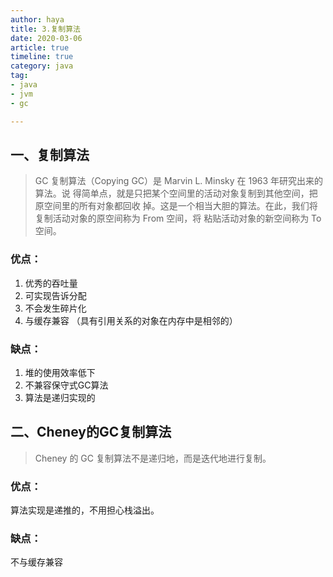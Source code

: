 ```yaml
---
author: haya
title: 3.复制算法
date: 2020-03-06
article: true
timeline: true
category: java
tag:
- java
- jvm
- gc

---
```

## 一、复制算法
>GC 复制算法（Copying GC）是 Marvin L. Minsky 在 1963 年研究出来的算法。说
得简单点，就是只把某个空间里的活动对象复制到其他空间，把原空间里的所有对象都回收
掉。这是一个相当大胆的算法。在此，我们将复制活动对象的原空间称为 From 空间，将
粘贴活动对象的新空间称为 To 空间。

### 优点：
1. 优秀的吞吐量
2. 可实现告诉分配
3. 不会发生碎片化
4. 与缓存兼容 （具有引用关系的对象在内存中是相邻的）
### 缺点：
1. 堆的使用效率低下
2. 不兼容保守式GC算法
3. 算法是递归实现的
## 二、Cheney的GC复制算法
>Cheney 的 GC 复制算法不是递归地，而是迭代地进行复制。

### 优点：
算法实现是递推的，不用担心栈溢出。
### 缺点：
不与缓存兼容 